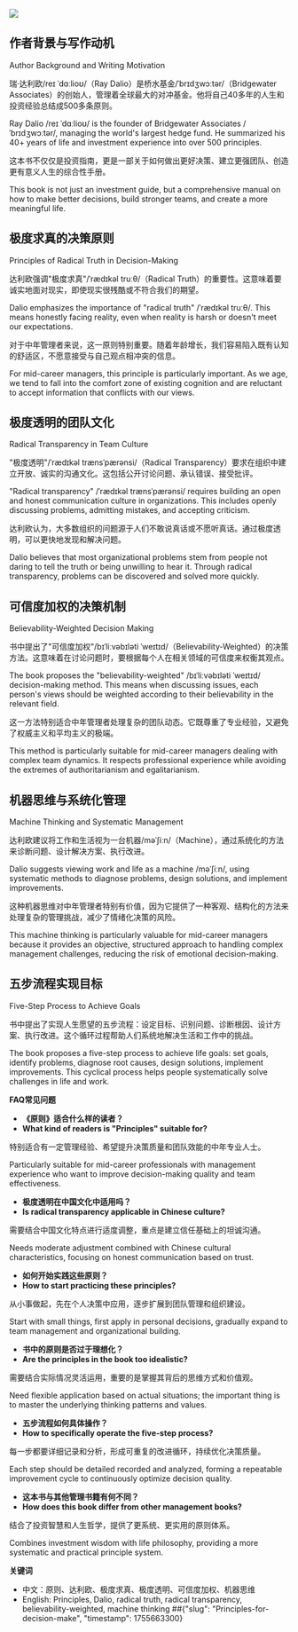 ![](https://user-gen-media-assets.s3.amazonaws.com/gpt4o_images/b4ded3bb-422d-4113-9dc3-fc8fd434ee8e.png)

## **作者背景与写作动机**

Author Background and Writing Motivation

瑞·达利欧/reɪ ˈdɑːlioʊ/（Ray Dalio）是桥水基金/ˈbrɪdʒwɔːtər/（Bridgewater Associates）的创始人，管理着全球最大的对冲基金。他将自己40多年的人生和投资经验总结成500多条原则。

Ray Dalio /reɪ ˈdɑːlioʊ/ is the founder of Bridgewater Associates /ˈbrɪdʒwɔːtər/, managing the world's largest hedge fund. He summarized his 40+ years of life and investment experience into over 500 principles.

这本书不仅仅是投资指南，更是一部关于如何做出更好决策、建立更强团队、创造更有意义人生的综合性手册。

This book is not just an investment guide, but a comprehensive manual on how to make better decisions, build stronger teams, and create a more meaningful life.

## **极度求真的决策原则**

Principles of Radical Truth in Decision-Making

达利欧强调"极度求真"/ˈrædɪkəl truːθ/（Radical Truth）的重要性。这意味着要诚实地面对现实，即使现实很残酷或不符合我们的期望。

Dalio emphasizes the importance of "radical truth" /ˈrædɪkəl truːθ/. This means honestly facing reality, even when reality is harsh or doesn't meet our expectations.

对于中年管理者来说，这一原则特别重要。随着年龄增长，我们容易陷入既有认知的舒适区，不愿意接受与自己观点相冲突的信息。

For mid-career managers, this principle is particularly important. As we age, we tend to fall into the comfort zone of existing cognition and are reluctant to accept information that conflicts with our views.

## **极度透明的团队文化**

Radical Transparency in Team Culture

"极度透明"/ˈrædɪkəl trænsˈpærənsi/（Radical Transparency）要求在组织中建立开放、诚实的沟通文化。这包括公开讨论问题、承认错误、接受批评。

"Radical transparency" /ˈrædɪkəl trænsˈpærənsi/ requires building an open and honest communication culture in organizations. This includes openly discussing problems, admitting mistakes, and accepting criticism.

达利欧认为，大多数组织的问题源于人们不敢说真话或不愿听真话。通过极度透明，可以更快地发现和解决问题。

Dalio believes that most organizational problems stem from people not daring to tell the truth or being unwilling to hear it. Through radical transparency, problems can be discovered and solved more quickly.

## **可信度加权的决策机制**

Believability-Weighted Decision Making

书中提出了"可信度加权"/bɪˈliːvəbɪləti ˈweɪtɪd/（Believability-Weighted）的决策方法。这意味着在讨论问题时，要根据每个人在相关领域的可信度来权衡其观点。

The book proposes the "believability-weighted" /bɪˈliːvəbɪləti ˈweɪtɪd/ decision-making method. This means when discussing issues, each person's views should be weighted according to their believability in the relevant field.

这一方法特别适合中年管理者处理复杂的团队动态。它既尊重了专业经验，又避免了权威主义和平均主义的极端。

This method is particularly suitable for mid-career managers dealing with complex team dynamics. It respects professional experience while avoiding the extremes of authoritarianism and egalitarianism.

## **机器思维与系统化管理**

Machine Thinking and Systematic Management

达利欧建议将工作和生活视为一台机器/məˈʃiːn/（Machine），通过系统化的方法来诊断问题、设计解决方案、执行改进。

Dalio suggests viewing work and life as a machine /məˈʃiːn/, using systematic methods to diagnose problems, design solutions, and implement improvements.

这种机器思维对中年管理者特别有价值，因为它提供了一种客观、结构化的方法来处理复杂的管理挑战，减少了情绪化决策的风险。

This machine thinking is particularly valuable for mid-career managers because it provides an objective, structured approach to handling complex management challenges, reducing the risk of emotional decision-making.

## **五步流程实现目标**

Five-Step Process to Achieve Goals

书中提出了实现人生愿望的五步流程：设定目标、识别问题、诊断根因、设计方案、执行改进。这个循环过程帮助人们系统地解决生活和工作中的挑战。

The book proposes a five-step process to achieve life goals: set goals, identify problems, diagnose root causes, design solutions, implement improvements. This cyclical process helps people systematically solve challenges in life and work.

**FAQ常见问题**

- **《原则》适合什么样的读者？**
- **What kind of readers is "Principles" suitable for?**

特别适合有一定管理经验、希望提升决策质量和团队效能的中年专业人士。

Particularly suitable for mid-career professionals with management experience who want to improve decision-making quality and team effectiveness.

- **极度透明在中国文化中适用吗？**
- **Is radical transparency applicable in Chinese culture?**

需要结合中国文化特点进行适度调整，重点是建立信任基础上的坦诚沟通。

Needs moderate adjustment combined with Chinese cultural characteristics, focusing on honest communication based on trust.

- **如何开始实践这些原则？**
- **How to start practicing these principles?**

从小事做起，先在个人决策中应用，逐步扩展到团队管理和组织建设。

Start with small things, first apply in personal decisions, gradually expand to team management and organizational building.

- **书中的原则是否过于理想化？**
- **Are the principles in the book too idealistic?**

需要结合实际情况灵活运用，重要的是掌握其背后的思维方式和价值观。

Need flexible application based on actual situations; the important thing is to master the underlying thinking patterns and values.

- **五步流程如何具体操作？**
- **How to specifically operate the five-step process?**

每一步都要详细记录和分析，形成可重复的改进循环，持续优化决策质量。

Each step should be detailed recorded and analyzed, forming a repeatable improvement cycle to continuously optimize decision quality.

- **这本书与其他管理书籍有何不同？**
- **How does this book differ from other management books?**

结合了投资智慧和人生哲学，提供了更系统、更实用的原则体系。

Combines investment wisdom with life philosophy, providing a more systematic and practical principle system.

**关键词**

- 中文：原则、达利欧、极度求真、极度透明、可信度加权、机器思维
- English: Principles, Dalio, radical truth, radical transparency, believability-weighted, machine thinking
##{"slug": "Principles-for-decision-make", "timestamp": 1755663300}